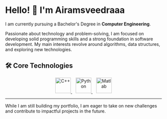 # Hello! 👋 I'm Airamsveedraaa

I am currently pursuing a Bachelor's Degree in **Computer Engineering**.

Passionate about technology and problem-solving, I am focused on developing solid programming skills and a strong foundation in software development. My main interests revolve around algorithms, data structures, and exploring new technologies.

## 🛠️ Core Technologies

<div align="center">
  <a href="https://isocpp.org/" target="_blank">
    <img src="https://cdn.jsdelivr.net/gh/devicons/devicon/icons/cplusplus/cplusplus-original.svg" alt="C++" width="50" height="50"/>
  </a>
  &nbsp;&nbsp;
  <a href="https://www.python.org/" target="_blank">
    <img src="https://cdn.jsdelivr.net/gh/devicons/devicon/icons/python/python-original.svg" alt="Python" width="50" height="50"/>
  </a>
  &nbsp;&nbsp;
  <a href="https://www.mathworks.com/products/matlab.html" target="_blank">
    <img src="https://upload.wikimedia.org/wikipedia/commons/2/21/Matlab_Logo.png" alt="Matlab" width="50" height="50"/>
  </a>
</div>

---

While I am still building my portfolio, I am eager to take on new challenges and contribute to impactful projects in the future.

<!-- Feel free to connect or check back soon for updates on my latest work! -->
